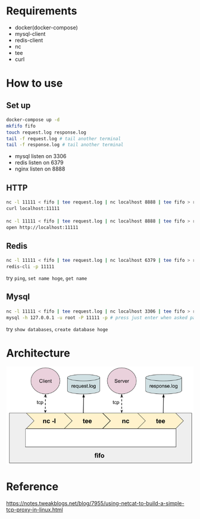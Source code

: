 # Requirements
- docker(docker-compose)
- mysql-client
- redis-client
- nc
- tee
- curl

# How to use
## Set up
```bash
docker-compose up -d
mkfifo fifo
touch request.log response.log
tail -f request.log # tail another terminal
tail -f response.log # tail another terminal
```

- mysql listen on 3306
- redis listen on 6379
- nginx listen on 8888

## HTTP
```bash
nc -l 11111 < fifo | tee request.log | nc localhost 8888 | tee fifo > response.log # tail log file
curl localhost:11111

nc -l 11111 < fifo | tee request.log | nc localhost 8888 | tee fifo > response.log
open http://localhost:11111
```
## Redis
```bash
nc -l 11111 < fifo | tee request.log | nc localhost 6379 | tee fifo > response.log
redis-cli -p 11111 
```

try `ping`, `set name hoge`, `get name`

## Mysql
```bash
nc -l 11111 < fifo | tee request.log | nc localhost 3306 | tee fifo > response.log
mysql -h 127.0.0.1 -u root -P 11111 -p # press just enter when asked password (root password is empty)
```

try `show databases`, `create database hoge`

# Architecture
![Architecture](./protocol-test-arch.png)

# Reference
https://notes.tweakblogs.net/blog/7955/using-netcat-to-build-a-simple-tcp-proxy-in-linux.html
